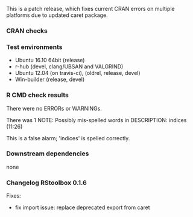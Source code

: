 This is a patch release, which fixes current CRAN errors on multiple platforms due to updated caret package.

### CRAN checks
### Test environments
* Ubuntu 16.10 64bit (release)
* r-hub (devel, clang/UBSAN and VALGRIND) 
* Ubuntu 12.04 (on travis-ci), (oldrel, release, devel)
* Win-builder (release, devel)

### R CMD check results
There were no ERRORs or WARNINGs. 

There was 1 NOTE:
Possibly mis-spelled words in DESCRIPTION:
  indices (11:26)

This is a false alarm; 'indices' is spelled correctly.  

### Downstream dependencies
none


### Changelog RStoolbox 0.1.6
Fixes:
* fix import issue: replace deprecated export from caret 
